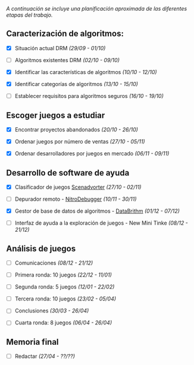 _A continuación se incluye una planificación aproximada de las diferentes
etapas del trabajo._


## Caracterización de algoritmos:
- [x] Situación actual DRM *(29/09 - 01/10)* 
- [ ] Algoritmos existentes DRM *(02/10 - 09/10)*
- [x] Identificar las características de algoritmos *(10/10 - 12/10)*
- [x] Identificar categorías de algoritmos *(13/10 - 15/10)*
- [ ] Establecer requisitos para algoritmos seguros *(16/10 - 19/10)*


## Escoger juegos a estudiar
- [X] Encontrar proyectos abandonados *(20/10 - 26/10)*
- [x] Ordenar juegos por número de ventas *(27/10 - 05/11)*
- [x] Ordenar desarrolladores por juegos en mercado *(06/11 - 09/11)*


## Desarrollo de software de ayuda
- [x] Clasificador de juegos [Scenadvorter](https://github.com/pleonex/AiroRom/tree/master/Scenadvorter) *(27/10 - 02/11)*
- [ ] Depurador remoto - [NitroDebugger](https://github.com/pleonex/NitroDebugger/) *(10/11 - 30/11)*
- [x] Gestor de base de datos de algoritmos - [DataBrithm](https://github.com/pleonex/AiroRom/tree/master/DataBrithm) *(01/12 - 07/12)*
- [ ] Interfaz de ayuda a la exploración de juegos - New Mini Tinke *(08/12 - 21/12)*


## Análisis de juegos
- [ ] Comunicaciones *(08/12 - 21/12)*
- [ ] Primera ronda: 10 juegos *(22/12 - 11/01)*
- [ ] Segunda ronda: 5 juegos  *(12/01 - 22/02)*
- [ ] Tercera ronda: 10 juegos *(23/02 - 05/04)*
- [ ] Conclusiones *(30/03 - 26/04)*
- [ ] Cuarta ronda: 8 juegos *(06/04 - 26/04)*


## Memoria final
- [ ] Redactar *(27/04 - ??/??)*
